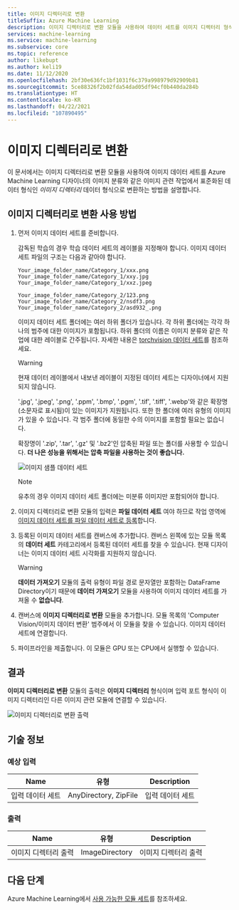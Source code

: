 ```yaml
---
title: 이미지 디렉터리로 변환
titleSuffix: Azure Machine Learning
description: 이미지 디렉터리로 변환 모듈을 사용하여 데이터 세트를 이미지 디렉터리 형식으로 변환하는 방법에 대해 알아봅니다.
services: machine-learning
ms.service: machine-learning
ms.subservice: core
ms.topic: reference
author: likebupt
ms.author: keli19
ms.date: 11/12/2020
ms.openlocfilehash: 2bf30e636fc1bf1031f6c379a998979d92909b81
ms.sourcegitcommit: 5ce88326f2b02fda54dad05df94cf0b440da284b
ms.translationtype: HT
ms.contentlocale: ko-KR
ms.lasthandoff: 04/22/2021
ms.locfileid: "107890495"
---
```

# <a name="convert-to-image-directory"></a>이미지 디렉터리로 변환

이 문서에서는 이미지 디렉터리로 변환 모듈을 사용하여 이미지 데이터 세트를 Azure Machine Learning 디자이너의 이미지 분류와 같은 이미지 관련 작업에서 표준화된 데이터 형식인 *이미지 디렉터리* 데이터 형식으로 변환하는 방법을 설명합니다.

## <a name="how-to-use-convert-to-image-directory"></a>이미지 디렉터리로 변환 사용 방법  

1. 먼저 이미지 데이터 세트를 준비합니다. 

    감독된 학습의 경우 학습 데이터 세트의 레이블을 지정해야 합니다. 이미지 데이터 세트 파일의 구조는 다음과 같아야 합니다.
    
    ```
    Your_image_folder_name/Category_1/xxx.png
    Your_image_folder_name/Category_1/xxy.jpg
    Your_image_folder_name/Category_1/xxz.jpeg
    
    Your_image_folder_name/Category_2/123.png
    Your_image_folder_name/Category_2/nsdf3.png
    Your_image_folder_name/Category_2/asd932_.png
    ```
    
    이미지 데이터 세트 폴더에는 여러 하위 폴더가 있습니다. 각 하위 폴더에는 각각 하나의 범주에 대한 이미지가 포함됩니다. 하위 폴더의 이름은 이미지 분류와 같은 작업에 대한 레이블로 간주됩니다. 자세한 내용은 [torchvision 데이터 세트](https://pytorch.org/vision/stable/datasets.html#imagefolder)를 참조하세요.

    > [!WARNING]
    > 현재 데이터 레이블에서 내보낸 레이블이 지정된 데이터 세트는 디자이너에서 지원되지 않습니다.

    '.jpg', '.jpeg', '.png', '.ppm', '.bmp', '.pgm', '.tif', '.tiff', '.webp'와 같은 확장명(소문자로 표시됨)이 있는 이미지가 지원됩니다. 또한 한 폴더에 여러 유형의 이미지가 있을 수 있습니다. 각 범주 폴더에 동일한 수의 이미지를 포함할 필요는 없습니다.

    확장명이 '.zip', '.tar', '.gz' 및 '.bz2'인 압축된 파일 또는 폴더를 사용할 수 있습니다. **더 나은 성능을 위해서는 압축 파일을 사용하는 것이 좋습니다.** 
    
    ![이미지 샘플 데이터 세트](./media/module/image-sample-dataset.png)

    > [!NOTE]
    > 유추의 경우 이미지 데이터 세트 폴더에는 미분류 이미지만 포함되어야 합니다.

1. 이미지 디렉터리로 변환 모듈의 입력은 **파일 데이터 세트** 여야 하므로 작업 영역에 [이미지 데이터 세트를 파일 데이터 세트로 등록](../how-to-create-register-datasets.md)합니다.

1. 등록된 이미지 데이터 세트를 캔버스에 추가합니다. 캔버스 왼쪽에 있는 모듈 목록의 **데이터 세트** 카테고리에서 등록된 데이터 세트를 찾을 수 있습니다. 현재 디자이너는 이미지 데이터 세트 시각화를 지원하지 않습니다.

    > [!WARNING]
    > **데이터 가져오기** 모듈의 출력 유형이 파일 경로 문자열만 포함하는 DataFrame Directory이기 때문에 **데이터 가져오기** 모듈을 사용하여 이미지 데이터 세트를 가져올 수 **없습니다**.

1. 캔버스에 **이미지 디렉터리로 변환** 모듈을 추가합니다. 모듈 목록의 'Computer Vision/이미지 데이터 변환' 범주에서 이 모듈을 찾을 수 있습니다. 이미지 데이터 세트에 연결합니다.
    
3.  파이프라인을 제출합니다. 이 모듈은 GPU 또는 CPU에서 실행할 수 있습니다.

## <a name="results"></a>결과

**이미지 디렉터리로 변환** 모듈의 출력은 **이미지 디렉터리** 형식이며 입력 포트 형식이 이미지 디렉터리인 다른 이미지 관련 모듈에 연결할 수 있습니다.

![이미지 디렉터리로 변환 출력](./media/module/convert-to-image-directory-output.png)

## <a name="technical-notes"></a>기술 정보 

###  <a name="expected-inputs"></a>예상 입력  

| Name          | 유형                  | Description   |
| ------------- | --------------------- | ------------- |
| 입력 데이터 세트 | AnyDirectory, ZipFile | 입력 데이터 세트 |

###  <a name="output"></a>출력  

| Name                   | 유형           | Description            |
| ---------------------- | -------------- | ---------------------- |
| 이미지 디렉터리 출력 | ImageDirectory | 이미지 디렉터리 출력 |

## <a name="next-steps"></a>다음 단계

Azure Machine Learning에서 [사용 가능한 모듈 세트](module-reference.md)를 참조하세요.
